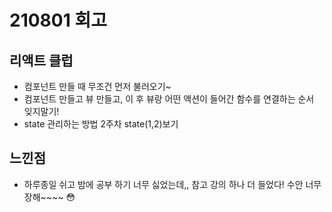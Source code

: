 # 210801 회고

## 리액트 클럽
- 컴포넌트 만들 때 무조건 먼저 불러오기~
- 컴포넌트 만들고 뷰 만들고, 이 후 뷰랑 어떤 액션이 들어간 함수를 연결하는 순서 잊지말기!
- state 관리하는 방법 2주차 state(1,2)보기

## 느낀점
- 하루종일 쉬고 밤에 공부 하기 너무 싫었는데,, 참고 강의 하나 더 들었다!
수안 너무 장해~~~~ 😳